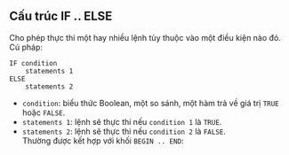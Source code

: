 ## Cấu trúc IF .. ELSE 
Cho phép thực thi một hay nhiều lệnh tùy thuộc vào một điều kiện nào đó.  
Cú pháp:
``` tsql
IF condition
    statements 1
ELSE 
    statements 2
```
- `condition`: biểu thức Boolean, một so sánh, một hàm trả về giá trị `TRUE` hoặc `FALSE`.
- `statements 1`: lệnh sẽ thực thi nếu `condition 1` là `TRUE`.
- `statements 2`: lệnh sẽ thực thi nếu `condition 2` là `FALSE`.  
Thường được kết hợp với khối `BEGIN .. END`: